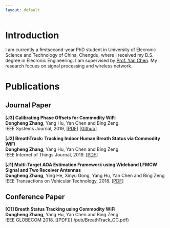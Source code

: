 ```yaml
---
layout: default
---
```


# Introduction
I am currently a <s>first</s>second-year PhD student in University of Elecronic Science and Technology of China, Chengdu, where I received my B.S. degree
in Elecronic Engineering. I am supervised by [Prof. Yan Chen](https://scholar.google.com.hk/citations?user=MVOCn1AAAAAJ&hl=en). My research focues on signal processing and wireless network.

# Publications
<h2>Journal Paper</h2>

<B><b>[J3]</b> Calibrating Phase Offsets for Commodity WiFi </B> <br />
<b>Dongheng Zhang</b>, Yang Hu, Yan Chen and Bing Zeng. <br />
IEEE Systems Journal, 2019, [[PDF]](./pub/CalWiFi-SJ.pdf) [[Github]](https://github.com/zhangdh24/Calibrating-Phase-Offsets-for-Commodity-WiFi)

<B><b>[J2]</b> BreathTrack: Tracking Indoor Human Breath Status via Commodity WiFi </B> <br />
<b>Dongheng Zhang</b>, Yang Hu, Yan Chen and Bing Zeng. <br />
IEEE Internet of Things Journal, 2019. [[PDF]](./pub/BreathTrack_IOT.pdf)

<b>[J1] Multi-Target AOA Estimation Framework using Wideband LFMCW Signal and Two Receiver Antennas</b> <br />
<b>Dongheng Zhang</b>, Ying He, Xinyu Gong, Yang Hu, Yan Chen and Bing Zeng <br />
IEEE Transactions on Vehicular Technology, 2018. [[PDF]](./pub/LFMAOA.pdf)

<h2>Conference Paper</h2>
<b>[C1] Breath Status Tracking using Commodity WiFi </b> <br />
<b>Dongheng Zhang</b>, Yang Hu, Yan Chen and Bing Zeng <br />
IEEE GLOBECOM 2018. [[PDF]](./pub/BreathTrack_GC.pdf)










